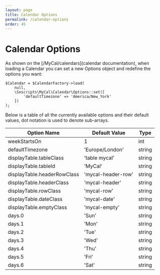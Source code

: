 ```yaml
---
layout: page
title: Calendar Options
permalink: /calendar-options
order: 45
---
```

# Calendar Options

As shown on the [/MyCal/calendars](calendar documentation), when loading a Calendar you can set a new Options object and redefine the options you want:

    $Calendar = $CalendarFactory->load(
        null,
        \Snscripts\MyCal\Calendar\Options::set([
            'defaultTimezone' => 'America/New_York'
        ])
    );

Below is a table of all the currently available options and their default values, dot notation is used to denote sub-arrays.

Option Name | Default Value | Type
------------|---------------|-----
weekStartsOn| 1 | int
defaultTimezone| 'Europe/London'| string
displayTable.tableClass | 'table mycal' | string
displayTable.tableId | 'MyCal' | string 
displayTable.headerRowClass | 'mycal-header-row' | string
displayTable.headerClass | 'mycal-header' | string
displayTable.rowClass | 'mycal-row' | string
displayTable.dateClass | 'mycal-date' | string
displayTable.emptyClass | 'mycal-empty' | string
days.0 | 'Sun' | string
days.1 | 'Mon' | string
days.2 | 'Tue' | string
days.3 | 'Wed' | string
days.4 | 'Thu' | string
days.5 | 'Fri' | string
days.6 | 'Sat' | string